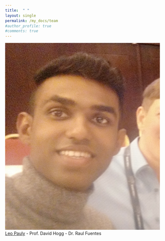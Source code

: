 ```yaml
---
title:  " "
layout: single
permalink: /my_docs/team
#author_profile: true
#comments: true
---
```



<img src="leo.jpg" alt="Mountain View">
<a href="https://leopauly.github.io">Leo Pauly</a>
- Prof. David Hogg
- Dr. Raul Fuentes
